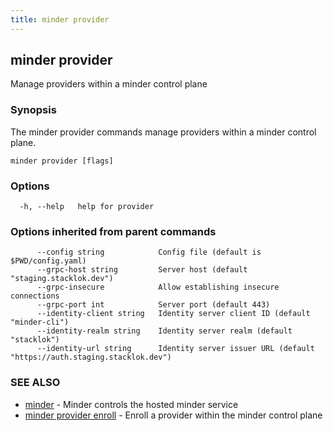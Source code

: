 ```yaml
---
title: minder provider
---
```

## minder provider

Manage providers within a minder control plane

### Synopsis

The minder provider commands manage providers within a minder control plane.

```
minder provider [flags]
```

### Options

```
  -h, --help   help for provider
```

### Options inherited from parent commands

```
      --config string            Config file (default is $PWD/config.yaml)
      --grpc-host string         Server host (default "staging.stacklok.dev")
      --grpc-insecure            Allow establishing insecure connections
      --grpc-port int            Server port (default 443)
      --identity-client string   Identity server client ID (default "minder-cli")
      --identity-realm string    Identity server realm (default "stacklok")
      --identity-url string      Identity server issuer URL (default "https://auth.staging.stacklok.dev")
```

### SEE ALSO

* [minder](minder.md)	 - Minder controls the hosted minder service
* [minder provider enroll](minder_provider_enroll.md)	 - Enroll a provider within the minder control plane


